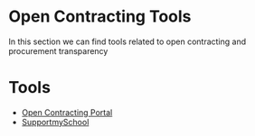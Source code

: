 # Open Contracting Tools

In this section we can find tools related to open contracting and procurement transparency

# Tools

- [Open Contracting Portal](ocportal.md)
- [SupportmySchool](SupportmySchool.md)
